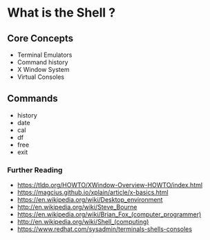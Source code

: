 # What is the Shell ?

## Core Concepts

- Terminal Emulators
- Command history
- X Window System
- Virtual Consoles

## Commands

- history
- date
- cal
- df
- free
- exit

### Further Reading

- https://tldp.org/HOWTO/XWindow-Overview-HOWTO/index.html
- https://magcius.github.io/xplain/article/x-basics.html
- https://en.wikipedia.org/wiki/Desktop_environment
- http://en.wikipedia.org/wiki/Steve_Bourne
- https://en.wikipedia.org/wiki/Brian_Fox_(computer_programmer)
- http://en.wikipedia.org/wiki/Shell_(computing)
- https://www.redhat.com/sysadmin/terminals-shells-consoles